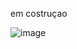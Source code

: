 em costruçao 

![image](https://github.com/user-attachments/assets/61827196-b54f-42d1-9b78-f1941a7e8c0a)
